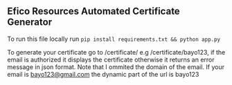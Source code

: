 ## Efico Resources Automated Certificate Generator

To run this file locally run `pip install requirements.txt && python app.py`

To generate your certificate go to /certificate/<email> e.g /certificate/bayo123, if the email is authorized it displays the certificate otherwise it returns an error message in json format. Note that I ommited the domain of the email. If your email is bayo123@gmail.com the dynamic part of the url is bayo123
